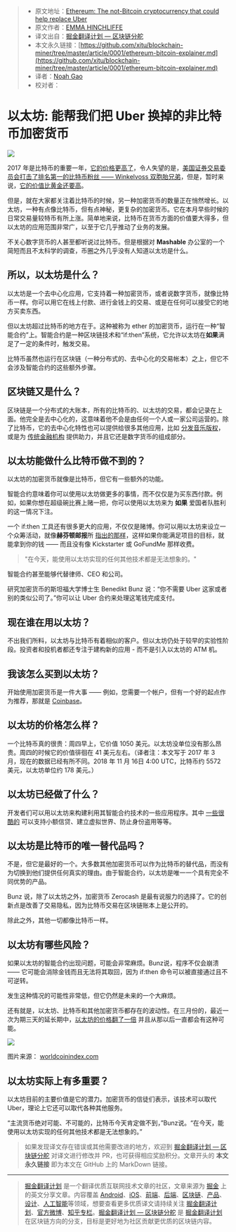 > * 原文地址：[Ethereum: The not-Bitcoin cryptocurrency that could help replace Uber](https://mashable.com/2017/03/24/ethereum-bitcoin-explainer/)
> * 原文作者：[EMMA HINCHLIFFE](https://mashable.com/author/emmahinchliffe/)
> * 译文出自：[掘金翻译计划 — 区块链分舵](https://github.com/xitu/blockchain-miner)
> * 本文永久链接：[https://github.com/xitu/blockchain-miner/tree/master/article/0001/ethereum-bitcoin-explainer.md](https://github.com/xitu/blockchain-miner/tree/master/article/0001/ethereum-bitcoin-explainer.md)
> * 译者：[Noah Gao](https://noahgao.net)
> * 校对者：

# 以太坊: 能帮我们把 Uber 换掉的非比特币加密货币

![](https://i.amz.mshcdn.com/GKd0az4kW5ADnn02y_0yWdZ1PNQ=/950x534/filters:quality(90)/https%3A%2F%2Fblueprint-api-production.s3.amazonaws.com%2Fuploads%2Fcard%2Fimage%2F423288%2Fae2d8151-8fd7-4271-9459-ca3027da88ef.jpg)

2017 年是比特币的重要一年，[它的价格更高了](https://mashable.com/2017/02/24/bitcoin-record-high-sec/)，令人失望的是，[美国证券交易委员会打击了排名第一的比特币粉丝 —— Winkelvoss 双胞胎兄弟](https://mashable.com/2017/03/11/bitcoin-etf-sec-winklevoss/)，但是，暂时来说，[它的价值比黄金还要高](https://mashable.com/2017/03/03/bitcoin-gold-price/)。

但是，就在大家都关注着比特币的时候，另一种加密货币的数量正在悄然增长。以太坊，一种有点像比特币，但有点神秘，更复杂的加密货币。它在本月早些时候的日常交易量较特币有所上涨。简单地来说，比特币在货币方面的价值要大得多，但以太坊的应用范围非常广，以至于它几乎推动了业务的发展。

不关心数字货币的人甚至都听说过比特币。但是根据对 **Mashable** 办公室的一个简短而且不太科学的调查，币圈之外几乎没有人知道以太坊是什么。

## 所以，以太坊是什么？

以太坊是一个去中心化应用，它支持着一种加密货币，或者说数字货币，就像比特币一样。你可以用它在线上付款、进行金钱上的交易、或是在任何可以接受它的地方买卖东西。

但以太坊超过比特币的地方在于。这种被称为 ether 的加密货币，运行在一种“智能合约”上。智能合约是一种区块链技术和“if:then”系统，它允许以太坊在**如果**满足了一定的条件时，触发交易。

比特币虽然也运行在区块链（一种分布式的、去中心化的交易帐本）之上，但它不会涉及智能合约的这些额外步骤。

## 区块链又是什么？

区块链是一个分布式的大账本，所有的比特币的、以太坊的交易，都会记录在上面。他完全是去中心化的，这意味着他不会是由任何一个人或一家公司运营的。除了比特币，它的去中心化特性也可以提供给很多其他应用，比如 [分发音乐版权](https://mashable.com/2016/09/01/revelator-blockchain-music-rights/)，或是为 [传统金融机构](https://mashable.com/2016/08/12/bitcoin-blockchain-world-economic-forum/) 提供助力，并且它还是数字货币的组成部分。

## 以太坊能做什么比特币做不到的？

以太坊的加密货币就像是比特币，但它有一些额外的功能。

智能合约意味着你可以使用以太坊做更多的事情，而不仅仅是为买东西付款。例如，如果你想在超级碗比赛上赌一把，你可以使用以太坊来为 **如果** 爱国者队胜利的这一情况下注。

一个 if:then 工具还有很多更大的应用，不仅仅是赌博。你可以用以太坊来设立一个众筹活动，就像**赫芬顿邮报**所 [指出的那样](http://www.huffingtonpost.com/ameer-rosic-/ethereum-vs-bitcoin-whats_b_13735404.html)，这样如果你能满足项目的目标，就能拿到你的钱 —— 而且没有像 Kickstarter 或 GoFundMe 那样收费。

> "在今天，能使用以太坊实现的任何其他技术都是无法想象的。"

智能合约甚至能够代替律师、CEO 和公司。

研究加密货币的斯坦福大学博士生 Benedikt Bunz 说：“你不需要 Uber 这家或者别的类似公司了。”你可以让 Uber 合约来处理这笔钱完成支付。

## 现在谁在用以太坊？

不出我们所料，以太坊与比特币有着相似的客户。但以太坊仍处于较早的实验性阶段。投资者和投机者都还专注于建构新的应用 - 而不是引入以太坊的 ATM 机。

## 我该怎么买到以太坊？

开始使用加密货币是一件大事 —— 例如，您需要一个帐户，但有一个好的起点作为推荐，那就是 [Coinbase](https://www.coinbase.com/buy-ethereum?locale=en)。

## 以太坊的价格怎么样？

一个比特币真的很贵：周四早上，它价值 1050 美元。以太坊没单位没有那么昂贵。周四的时候它的价值徘徊在 41 美元左右。（译者注：本文写于 2017 年 3 月，现在的数据已经有所不同。2018 年 11 月 16日 4:00 UTC，比特币约 5572 美元，以太坊单位约 178 美元。）

## 以太坊已经做了什么？

开发者们可以用以太坊来构建利用其智能合约技术的一些应用程序。其中 [一些很酷的](http://www.coindesk.com/7-cool-decentralized-apps-built-ethereum/) 可以支持小额信贷、建立虚拟世界、防止身份盗用等等。

## 以太坊是比特币的唯一替代品吗？

不是，但它是最好的一个。大多数其他加密货币可以作为比特币的替代品，而没有为切换到他们提供任何真实的理由。由于智能合约，以太坊是唯一一个具有完全不同优势的产品。

Bunz 说，除了以太坊之外，加密货币 Zerocash 是最有说服力的选择了。它的创新点是改善了交易隐私，因为比特币交易在区块链账本上是公开的。

除此之外，其他一切都像比特币一样。

## 以太坊有哪些风险？

如果以太坊的智能合约出现问题，可能会非常麻烦。Bunz说，程序不仅会崩溃 —— 它可能会消除金钱而且无法将其取回，因为 if:then 命令可以被直接通过且不可逆转。

发生这种情况的可能性非常低，但它仍然是未来的一个大麻烦。

还有就是，以太坊、比特币和其他加密货币都存在的波动性。在三月份的，最近一次为期三天的延长期中，[以太坊的价格翻了一倍](http://www.coindesk.com/new-highs-ethereum-returns-rangebound-trading/) 并且从那以后一直都会有这种可能。

![](https://i.amz.mshcdn.com/cdexu-hJicRNp0GFxbxHAlAwOBM=/fit-in/1200x9600/https%3A%2F%2Fblueprint-api-production.s3.amazonaws.com%2Fuploads%2Fcard%2Fimage%2F425307%2Fd2371fbb-a09f-4f05-8eea-0801141faf11.jpg)

图片来源： [worldcoinindex.com](http://worldcoinindex.com)

## 以太坊实际上有多重要？

以太坊目前的主要价值是它的潜力。加密货币的信徒们表示，该技术可以取代 Uber，理论上它还可以取代各种其他服务。

“主流货币绝对可能、不可能的，比特币今天肯定做不到，”Bunz说。“在今天，能使用以太坊实现的任何其他技术都是无法想象的。”

> 如果发现译文存在错误或其他需要改进的地方，欢迎到 [掘金翻译计划 — 区块链分舵](https://github.com/xitu/blockchain-miner) 对译文进行修改并 PR，也可获得相应奖励积分。文章开头的 **本文永久链接** 即为本文在 GitHub 上的 MarkDown 链接。


---

> [掘金翻译计划](https://github.com/xitu/gold-miner) 是一个翻译优质互联网技术文章的社区，文章来源为 [掘金](https://juejin.im) 上的英文分享文章。内容覆盖 [Android](https://github.com/xitu/gold-miner#android)、[iOS](https://github.com/xitu/gold-miner#ios)、[前端](https://github.com/xitu/gold-miner#前端)、[后端](https://github.com/xitu/gold-miner#后端)、[区块链](https://github.com/xitu/gold-miner#区块链)、[产品](https://github.com/xitu/gold-miner#产品)、[设计](https://github.com/xitu/gold-miner#设计)、[人工智能](https://github.com/xitu/gold-miner#人工智能)等领域，想要查看更多优质译文请持续关注 [掘金翻译计划](https://github.com/xitu/gold-miner)、[官方微博](http://weibo.com/juejinfanyi)、[知乎专栏](https://zhuanlan.zhihu.com/juejinfanyi)。[掘金翻译计划 — 区块链分舵](https://github.com/xitu/blockchain-miner) 是 [掘金翻译计划](https://github.com/xitu/gold-miner) 在区块链方向的分支，目标是更好地为社区贡献更优质的区块链内容。
